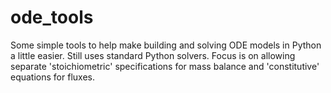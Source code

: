# ode_tools
Some simple tools to help make building and solving ODE models in Python a little easier. Still uses standard Python solvers. 
Focus is on allowing separate 'stoichiometric' specifications for mass balance and 'constitutive' equations for fluxes. 
